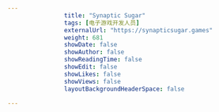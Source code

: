 ---
                title: "Synaptic Sugar"
                tags: [电子游戏开发人员]
                externalUrl: "https://synapticsugar.games"
                weight: 681
                showDate: false
                showAuthor: false
                showReadingTime: false
                showEdit: false
                showLikes: false
                showViews: false
                layoutBackgroundHeaderSpace: false
                ---


